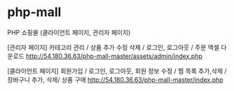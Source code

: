 # php-mall
PHP 쇼핑몰 (클라이언트 페이지, 관리자 페이지)

[관리자 페이지]
카테고리 관리 / 상품 추가 수정 삭제 / 로그인, 로그아웃 / 주문 엑셀 다운로드
http://54.180.36.63/php-mall-master/assets/admin/index.php

[클라이언트 페이지]
회원가입 / 로그인, 로그아웃, 회원 정보 수정 / 찜 목록 추가,삭제 / 장바구니 추가, 삭제/ 상품 구매
http://54.180.36.63/php-mall-master/index.php
